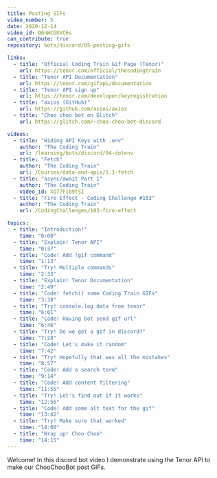 ```yaml
---
title: Posting GIFs
video_number: 5
date: 2020-12-14
video_id: Q6nWCGUVC6s
can_contribute: true
repository: bots/discord/05-posting-gifs

links:
  - title: "Official Coding Train Gif Page (Tenor)"
    url: https://tenor.com/official/thecodingtrain
  - title: "Tenor API Documentation"
    url: https://tenor.com/gifapi/documentation
  - title: "Tenor API sign up"
    url: https://tenor.com/developer/keyregistration
  - title: "axios (GitHub)"
    url: https://github.com/axios/axios
  - title: "Choo choo bot on Glitch"
    url: https://glitch.com/~choo-choo-bot-discord

videos:
  - title: "Hiding API Keys with .env"
    author: "The Coding Train"
    url: /learning/bots/discord/04-dotenv
  - title: "Fetch"
    author: "The Coding Train"
    url: /Courses/data-and-apis/1.1-fetch
  - title: "async/await Part 1"
    author: "The Coding Train"
    video_id: XO77Fib9tSI
  - title: "Fire Effect - Coding Challenge #103"
    author: "The Coding Train"
    url: /CodingChallenges/103-fire-effect

topics:
  - title: "Introduction!"
    time: "0:00"
  - title: "Explain! Tenor API"
    time: "0:37"
  - title: "Code! Add !gif command"
    time: "1:13"
  - title: "Try! Multiple commands"
    time: "2:33"
  - title: "Explain! Tenor Documentation"
    time: "2:49"
  - title: "Code! fetch() some Coding Train GIFs"
    time: "3:38"
  - title: "Try! console.log data from tenor"
    time: "6:01"
  - title: "Code! Having bot send gif url"
    time: "6:46"
  - title: "Try! Do we get a gif in discord?"
    time: "7:28"
  - title: "Code! Let's make it random"
    time: "7:42"
  - title: "Try! Hopefully that was all the mistakes"
    time: "8:57"
  - title: "Code! Add a search term"
    time: "9:14"
  - title: "Code! Add content filtering"
    time: "11:55"
  - title: "Try! Let's find out if it works"
    time: "12:56"
  - title: "Code! Add some alt text for the gif"
    time: "13:42"
  - title: "Try! Make sure that worked"
    time: "14:00"
  - title: "Wrap up! Choo Choo"
    time: "14:15"
---
```

Welcome! In this discord bot video I demonstrate using the Tenor API to make our ChooChooBot post GIFs.
